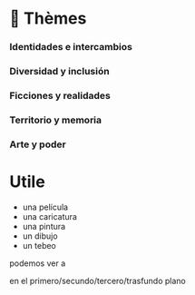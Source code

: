 # 📂 Thèmes

### Identidades e intercambios

### Diversidad y inclusión

### Ficciones y realidades

### Territorio y memoria

### Arte y poder


# Utile
- una película
- una caricatura
- una pintura
- un dibujo
- un tebeo

podemos ver a

en el primero/secundo/tercero/trasfundo plano
